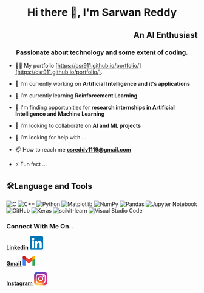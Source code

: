 <h1 align="center">Hi there 👋, I'm Sarwan Reddy</h1>

<h2 align="right">An AI Enthusiast</h2>

<h3 align="center">Passionate about technology and some extent of coding.</h3>

- 👨‍💻 My portfolio [https://csr911.github.io/portfolio/](https://csr911.github.io/portfolio/).
  
- 🔭 I’m currently working on **Artificial Intelligence and it's applications**

- 🌱 I’m currently learning **Reinforcement Learning**

- 📖 I'm finding opportunities for **research internships in Artificial Intelligence and Machine Learning**

- 👯 I’m looking to collaborate on **AI and ML projects**

- 🤔 I’m looking for help with ...

- 📫 How to reach me **csreddy1119@gmail.com**

- ⚡ Fun fact ...
  
<p align="left">

## 🛠️Language and Tools

![C](https://img.shields.io/badge/c-%2300599C.svg?style=for-the-badge&logo=c&logoColor=white)
![C++](https://img.shields.io/badge/c++-%2300599C.svg?style=for-the-badge&logo=c%2B%2B&logoColor=white)
![Python](https://img.shields.io/badge/python-3670A0?style=for-the-badge&logo=python&logoColor=ffdd54)
![Matplotlib](https://img.shields.io/badge/Matplotlib-%23#ffffff.svg?style=for-the-badge&logo=Matplotlib&logoColor=white)
![NumPy](https://img.shields.io/badge/numpy-%23013243.svg?style=for-the-badge&logo=numpy&logoColor=white)
![Pandas](https://img.shields.io/badge/pandas-%23150458.svg?style=for-the-badge&logo=pandas&logoColor=white)
![Jupyter Notebook](https://img.shields.io/badge/jupyter-%23FA0F00.svg?style=for-the-badge&logo=jupyter&logoColor=white)
![GitHub](https://img.shields.io/badge/github-%23121011.svg?style=for-the-badge&logo=github&logoColor=white)
![Keras](https://img.shields.io/badge/Keras-%23D00000.svg?style=for-the-badge&logo=Keras&logoColor=white)
![scikit-learn](https://img.shields.io/badge/scikit--learn-%23F7931E.svg?style=for-the-badge&logo=scikit-learn&logoColor=white)
![Visual Studio Code](https://img.shields.io/badge/Visual%20Studio%20Code-0078d7.svg?style=for-the-badge&logo=visual-studio-code&logoColor=white)

### Connect With Me On..

<a href="[https://www.linkedin.com/in/cidde-sarwan-728064223/]"> **Linkedin** <img height="35" src="https://github.com/RK1905101/RK1905101/blob/master/linkedin.png"></a>
     <br>
     
<a href="[mailto:csreddy1119@gmail.com]"> **Gmail** <img height="25" src="https://github.com/RK1905101/RK1905101/blob/master/mail.png"></a>
     <br>
     
<a href="[https://www.instagram.com/sarwan_911/]"> **Instagram** <img height="35" src="https://github.com/RK1905101/RK1905101/blob/master/in.png"></a>
     <br>
